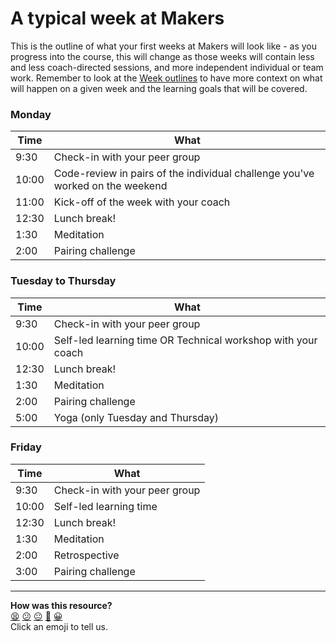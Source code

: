 # A typical week at Makers

This is the outline of what your first weeks at Makers will look like - as you progress into the course, this will change as those weeks will contain less and less coach-directed sessions, and more independent individual or team work. Remember to look at the [Week outlines](https://github.com/makersacademy/course/blob/master/week_outlines.md) to have more context on what will happen on a given week and the learning goals that will be covered.

### Monday

| Time | What |
| ---  | --- |
| 9:30 | Check-in with your peer group |
| 10:00 | Code-review in pairs of the individual challenge you've worked on the weekend |
| 11:00 | Kick-off of the week with your coach |
| 12:30 | Lunch break! |
| 1:30 | Meditation |
| 2:00 | Pairing challenge |

### Tuesday to Thursday

| Time | What |
| ---  | --- |
| 9:30 | Check-in with your peer group |
| 10:00 | Self-led learning time OR Technical workshop with your coach |
| 12:30 | Lunch break! |
| 1:30 | Meditation |
| 2:00 | Pairing challenge |
| 5:00 | Yoga (only Tuesday and Thursday) |


### Friday

| Time | What |
| ---  | --- |
| 9:30 | Check-in with your peer group |
| 10:00 | Self-led learning time |
| 12:30 | Lunch break! |
| 1:30 | Meditation |
| 2:00 | Retrospective |
| 3:00 | Pairing challenge |
<!-- BEGIN GENERATED SECTION DO NOT EDIT -->

---

**How was this resource?**  
[😫](https://airtable.com/shrUJ3t7KLMqVRFKR?prefill_Repository=course&prefill_File=sequence/remote/typical_week.md&prefill_Sentiment=😫) [😕](https://airtable.com/shrUJ3t7KLMqVRFKR?prefill_Repository=course&prefill_File=sequence/remote/typical_week.md&prefill_Sentiment=😕) [😐](https://airtable.com/shrUJ3t7KLMqVRFKR?prefill_Repository=course&prefill_File=sequence/remote/typical_week.md&prefill_Sentiment=😐) [🙂](https://airtable.com/shrUJ3t7KLMqVRFKR?prefill_Repository=course&prefill_File=sequence/remote/typical_week.md&prefill_Sentiment=🙂) [😀](https://airtable.com/shrUJ3t7KLMqVRFKR?prefill_Repository=course&prefill_File=sequence/remote/typical_week.md&prefill_Sentiment=😀)  
Click an emoji to tell us.

<!-- END GENERATED SECTION DO NOT EDIT -->
